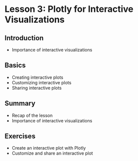 # Lesson 3: Plotly for Interactive Visualizations

## Introduction
- Importance of interactive visualizations

## Basics
- Creating interactive plots
- Customizing interactive plots
- Sharing interactive plots

## Summary
- Recap of the lesson
- Importance of interactive visualizations

## Exercises
- Create an interactive plot with Plotly
- Customize and share an interactive plot
